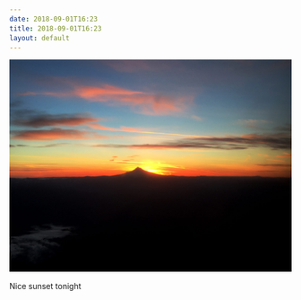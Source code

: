 ```yaml
---
date: 2018-09-01T16:23
title: 2018-09-01T16:23
layout: default
---
```


![](../assets/2018-09-01-16-23-sunset.jpg)

Nice sunset tonight